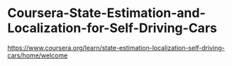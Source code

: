 # Coursera-State-Estimation-and-Localization-for-Self-Driving-Cars
https://www.coursera.org/learn/state-estimation-localization-self-driving-cars/home/welcome



